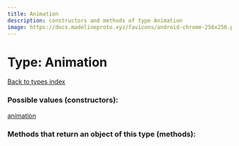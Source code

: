 ```yaml
---
title: Animation
description: constructors and methods of type Animation
image: https://docs.madelineproto.xyz/favicons/android-chrome-256x256.png
---
```

# Type: Animation  
[Back to types index](index.md)



### Possible values (constructors):

[animation](../constructors/animation.md)  



### Methods that return an object of this type (methods):



